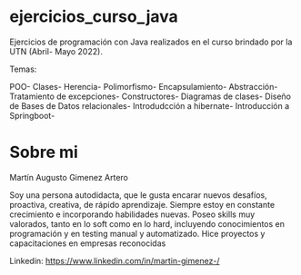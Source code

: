 # ejercicios_curso_java
Ejercicios de programación con Java realizados en el curso brindado por la UTN (Abril- Mayo 2022).

Temas:

POO-
Clases-
Herencia-
Polimorfismo-
Encapsulamiento-
Abstracción-
Tratamiento de excepciones-
Constructores-
Diagramas de clases-
Diseño de Bases de Datos relacionales-
Introdudcción a hibernate-
Introducción a Springboot-

# Sobre mi
Martín Augusto Gimenez Artero

Soy una persona autodidacta, que le gusta encarar nuevos
desafíos, proactiva, creativa, de rápido aprendizaje.
Siempre estoy en constante crecimiento e incorporando
habilidades nuevas. Poseo skills muy valorados, tanto en lo
soft como en lo hard, incluyendo conocimientos
en programación y en testing manual y automatizado. Hice proyectos y capacitaciones en empresas reconocidas

Linkedin:
https://www.linkedin.com/in/martin-gimenez-/
